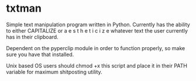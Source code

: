 # txtman
Simple text manipulation program written in Python. Currently has the ability to either CAPITALIZE or a e s t h e t i c i z e whatever text the user currently has in their clipboard.

Dependent on the pyperclip module in order to function properly, so make sure you have that installed. 

Unix based OS users should chmod +x this script and place it in their PATH variable for maximum shitposting utility.
